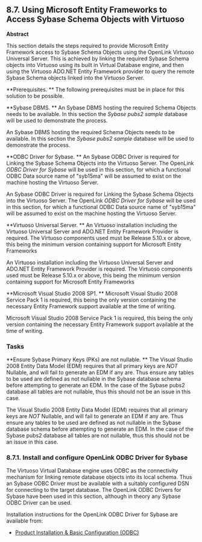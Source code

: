 <div>

<div>

<div>

<div>

## 8.7. Using Microsoft Entity Frameworks to Access Sybase Schema Objects with Virtuoso

</div>

<div>

<div>

**Abstract**

This section details the steps required to provide Microsoft Entity
Framework access to Sybase Schema Objects using the OpenLink Virtuoso
Universal Server. This is achieved by linking the required Sybase Schema
objects into Virtuoso using its built in Virtual Database engine, and
then using the Virtuoso ADO.NET Entity Framework provider to query the
remote Sybase Schema objects linked into the Virtuoso Server.

</div>

</div>

</div>

</div>

**Prerequisites. ** The following prerequisites must be in place for
this solution to be possible.

**Sybase DBMS. ** An Sybase DBMS hosting the required Schema Objects
needs to be available. In this section the
<span class="emphasis">*Sybase pubs2 sample*</span> database will be
used to demonstrate the process.

An Sybase DBMS hosting the required Schema Objects needs to be
available. In this section the <span class="emphasis">*Sybase pubs2
sample*</span> database will be used to demonstrate the process.

**ODBC Driver for Sybase. ** An Sybase ODBC Driver is required for
Linking the Sybase Schema Objects into the Virtuoso Server. The OpenLink
<span class="emphasis">*ODBC Driver for Sybase*</span> will be used in
this section, for which a functional ODBC Data source name of "syb15ma"
will be assumed to exist on the machine hosting the Virtuoso Server.

An Sybase ODBC Driver is required for Linking the Sybase Schema Objects
into the Virtuoso Server. The OpenLink <span class="emphasis">*ODBC
Driver for Sybase*</span> will be used in this section, for which a
functional ODBC Data source name of "syb15ma" will be assumed to exist
on the machine hosting the Virtuoso Server.

**Virtuoso Universal Server. ** An Virtuoso installation including the
Virtuoso Universal Server and ADO.NET Entity Framework Provider is
required. The Virtuoso components used must be Release 5.10.x or above,
this being the minimum version containing support for Microsoft Entity
Frameworks

An Virtuoso installation including the Virtuoso Universal Server and
ADO.NET Entity Framework Provider is required. The Virtuoso components
used must be Release 5.10.x or above, this being the minimum version
containing support for Microsoft Entity Frameworks

**Microsoft Visual Studio 2008 SP1. ** Microsoft Visual Studio 2008
Service Pack 1 is required, this being the only version containing the
necessary Entity Framework support available at the time of writing.

Microsoft Visual Studio 2008 Service Pack 1 is required, this being the
only version containing the necessary Entity Framework support available
at the time of writing.

### Tasks

**Ensure Sybase Primary Keys (PKs) are not nullable. ** The Visual
Studio 2008 Entity Data Model (EDM) requires that all primary keys are
<span class="emphasis">*NOT*</span> Nullable, and will fail to generate
an EDM if any are. Thus ensure any tables to be used are defined as not
nullable in the Sybase database schema before attempting to generate an
EDM. In the case of the Sybase pubs2 database all tables are not
nullable, thus this should not be an issue in this case.

The Visual Studio 2008 Entity Data Model (EDM) requires that all primary
keys are <span class="emphasis">*NOT*</span> Nullable, and will fail to
generate an EDM if any are. Thus ensure any tables to be used are
defined as not nullable in the Sybase database schema before attempting
to generate an EDM. In the case of the Sybase pubs2 database all tables
are not nullable, thus this should not be an issue in this case.

<div>

<div>

<div>

<div>

### 8.7.1. Install and configure OpenLink ODBC Driver for Sybase

</div>

</div>

</div>

The Virtuoso Virtual Database engine uses ODBC as the connectivity
mechanism for linking remote database objects into its local schema.
Thus an Sybase ODBC Driver must be available with a suitably configured
DSN for connecting to the target database. The OpenLink ODBC Drivers for
Sybase have been used in this section, although in theory any Sybase
ODBC Driver can be used.

Installation instructions for the OpenLink ODBC Driver for Sybase are
available from:

<div>

- <a
  href="http://wikis.openlinksw.com/dataspace/owiki/wiki/UdaWikiWeb/InstallConfigODBC"
  class="ulink" target="_top">Product Installation &amp; Basic
  Configuration (ODBC)</a>

</div>

</div>

</div>
